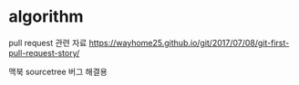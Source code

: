 # algorithm

pull request 관련 자료
https://wayhome25.github.io/git/2017/07/08/git-first-pull-request-story/

맥북 sourcetree 버그 해결용
